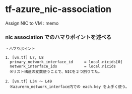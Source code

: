# tf-azure_nic-association
 Assign NIC to VM : memo

### nic association でのハマりポイントを述べる

```
・ハマりポイント

1. [vm.tf] L7, L8
  primary_network_interface_id     = local.nicids[0]
  network_interface_ids            = local.nicids
  ※リスト構造の変数使うことで、NICを２つ割りてた。

2. [vm.tf] L34 ～ L49
  ※azurerm_network_interface内での each.key を上手く使う。

```
